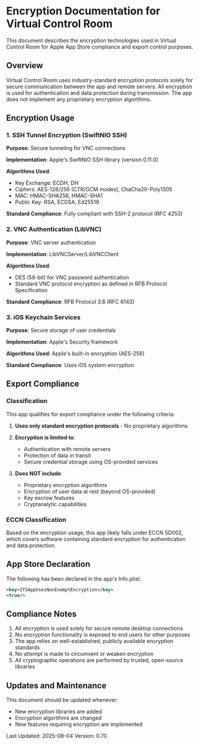 # Encryption Documentation for Virtual Control Room

This document describes the encryption technologies used in Virtual Control Room for Apple App Store compliance and export control purposes.

## Overview

Virtual Control Room uses industry-standard encryption protocols solely for secure communication between the app and remote servers. All encryption is used for authentication and data protection during transmission. The app does not implement any proprietary encryption algorithms.

## Encryption Usage

### 1. SSH Tunnel Encryption (SwiftNIO SSH)

**Purpose**: Secure tunneling for VNC connections

**Implementation**: Apple's SwiftNIO SSH library (version 0.11.0)

**Algorithms Used**:
- Key Exchange: ECDH, DH
- Ciphers: AES-128/256 (CTR/GCM modes), ChaCha20-Poly1305
- MAC: HMAC-SHA256, HMAC-SHA1
- Public Key: RSA, ECDSA, Ed25519

**Standard Compliance**: Fully compliant with SSH-2 protocol (RFC 4253)

### 2. VNC Authentication (LibVNC)

**Purpose**: VNC server authentication

**Implementation**: LibVNCServer/LibVNCClient

**Algorithms Used**:
- DES (56-bit) for VNC password authentication
- Standard VNC protocol encryption as defined in RFB Protocol Specification

**Standard Compliance**: RFB Protocol 3.8 (RFC 6143)

### 3. iOS Keychain Services

**Purpose**: Secure storage of user credentials

**Implementation**: Apple's Security framework

**Algorithms Used**: Apple's built-in encryption (AES-256)

**Standard Compliance**: Uses iOS system encryption

## Export Compliance

### Classification

This app qualifies for export compliance under the following criteria:

1. **Uses only standard encryption protocols** - No proprietary algorithms
2. **Encryption is limited to**:
   - Authentication with remote servers
   - Protection of data in transit
   - Secure credential storage using OS-provided services

3. **Does NOT include**:
   - Proprietary encryption algorithms
   - Encryption of user data at rest (beyond OS-provided)
   - Key escrow features
   - Cryptanalytic capabilities

### ECCN Classification

Based on the encryption usage, this app likely falls under ECCN 5D002, which covers software containing standard encryption for authentication and data protection.

## App Store Declaration

The following has been declared in the app's Info.plist:
```xml
<key>ITSAppUsesNonExemptEncryption</key>
<true/>
```

## Compliance Notes

1. All encryption is used solely for secure remote desktop connections
2. No encryption functionality is exposed to end users for other purposes
3. The app relies on well-established, publicly available encryption standards
4. No attempt is made to circumvent or weaken encryption
5. All cryptographic operations are performed by trusted, open-source libraries

## Updates and Maintenance

This document should be updated whenever:
- New encryption libraries are added
- Encryption algorithms are changed
- New features requiring encryption are implemented

Last Updated: 2025-08-04
Version: 0.70